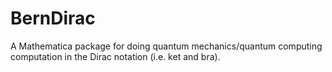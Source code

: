 # BernDirac
A Mathematica package for doing quantum mechanics/quantum computing computation in the Dirac notation (i.e. ket and bra).
